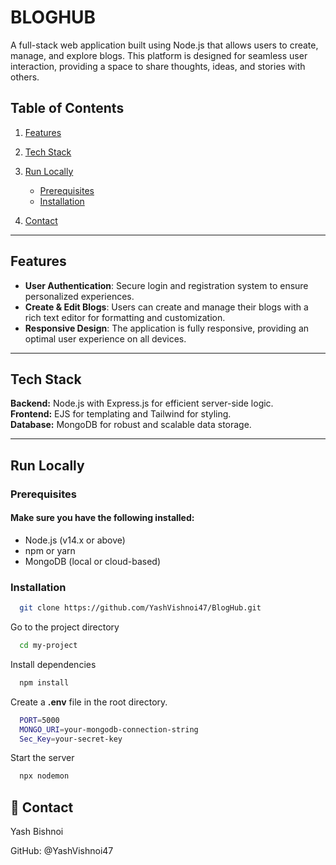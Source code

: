 # BLOGHUB

A full-stack web application built using Node.js that allows users to create, manage, and explore blogs. This platform is designed for seamless user interaction, providing a space to share thoughts, ideas, and stories with others.

## Table of Contents

1. [Features](#features)

2. [Tech Stack](#tech-stack)

3. [Run Locally](#run-locally)
   - [Prerequisites](#prerequisites)
   - [Installation](#installation)
   
4. [Contact](#-contact)

---

## Features

- **User Authentication**: Secure login and registration system to ensure personalized experiences.
- **Create & Edit Blogs**: Users can create and manage their blogs with a rich text editor for formatting and customization.
- **Responsive Design**: The application is fully responsive, providing an optimal user experience on all devices.

---

## Tech Stack

**Backend:** Node.js with Express.js for efficient server-side logic.  
**Frontend:** EJS for templating and Tailwind for styling.  
**Database:** MongoDB for robust and scalable data storage.

---

## Run Locally

### Prerequisites

#### Make sure you have the following installed:

- Node.js (v14.x or above)
- npm or yarn
- MongoDB (local or cloud-based)
### Installation

```bash
  git clone https://github.com/YashVishnoi47/BlogHub.git
```

Go to the project directory

```bash
  cd my-project
```

Install dependencies

```bash
  npm install
```

Create a **.env** file in the root directory.

```bash
  PORT=5000
  MONGO_URI=your-mongodb-connection-string
  Sec_Key=your-secret-key
```
Start the server

```bash
  npx nodemon
```










## 🚀 Contact
Yash Bishnoi

GitHub: @YashVishnoi47

